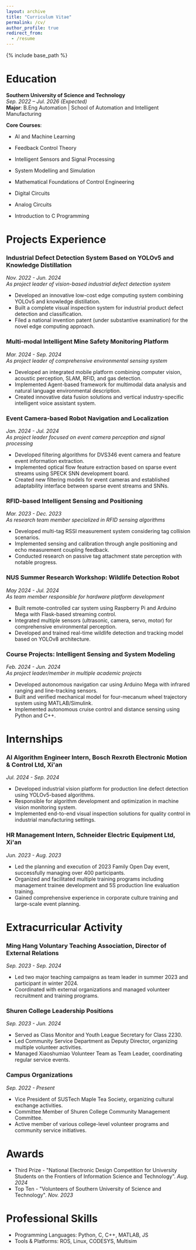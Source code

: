 ```yaml
---
layout: archive
title: "Curriculum Vitae"
permalink: /cv/
author_profile: true
redirect_from:
  - /resume
---
```


{% include base_path %}

Education
======
<!--
*Ph.D in Version Control Theory, GitHub University, 2018 (expected)
* M.S. in Jekyll, GitHub University, 2014 
-->
**Southern University of Science and Technology**  
*Sep. 2022 – Jul. 2026 (Expected)*  
**Major**: B.Eng Automation | School of Automation and Intelligent Manufacturing  
<!--**GPA**: 83.36/100-->  
**Core Courses**:  
- AI and Machine Learning
- Feedback Control Theory  
- Intelligent Sensors and Signal Processing 
- System Modelling and Simulation 
- Mathematical Foundations of Control Engineering 
- Digital Circuits 
- Analog Circuits 

- Introduction to C Programming 

Projects Experience
======
### Industrial Defect Detection System Based on YOLOv5 and Knowledge Distillation  
*Nov. 2022 - Jun. 2024*  
*As project leader of vision-based industrial defect detection system*
- Developed an innovative low-cost edge computing system combining YOLOv5 and knowledge distillation.  
- Built a complete visual inspection system for industrial product defect detection and classification.  
- Filed a national invention patent (under substantive examination) for the novel edge computing approach.

### Multi-modal Intelligent Mine Safety Monitoring Platform  
*Mar. 2024 - Sep. 2024*  
*As project leader of comprehensive environmental sensing system*
- Developed an integrated mobile platform combining computer vision, acoustic perception, SLAM, RFID, and gas detection.  
- Implemented Agent-based framework for multimodal data analysis and natural language environmental description.  
- Created innovative data fusion solutions and vertical industry-specific intelligent voice assistant system.

### Event Camera-based Robot Navigation and Localization  
*Jan. 2024 - Jul. 2024*  
*As project leader focused on event camera perception and signal processing*
- Developed filtering algorithms for DVS346 event camera and feature event information extraction.  
- Implemented optical flow feature extraction based on sparse event streams using SPECK SNN development board.  
- Created new filtering models for event cameras and established adaptability interface between sparse event streams and SNNs.

### RFID-based Intelligent Sensing and Positioning  
*Mar. 2023 - Dec. 2023*  
*As research team member specialized in RFID sensing algorithms*
- Developed multi-tag RSSI measurement system considering tag collision scenarios.  
- Implemented sensing and calibration through angle positioning and echo measurement coupling feedback.  
- Conducted research on passive tag attachment state perception with notable progress.

### NUS Summer Research Workshop: Wildlife Detection Robot  
*May 2024 - Jul. 2024*  
*As team member responsible for hardware platform development*
- Built remote-controlled car system using Raspberry Pi and Arduino Mega with Flask-based streaming control.  
- Integrated multiple sensors (ultrasonic, camera, servo, motor) for comprehensive environmental perception.  
- Developed and trained real-time wildlife detection and tracking model based on YOLOv8 architecture.

### Course Projects: Intelligent Sensing and System Modeling  
*Feb. 2024 - Jun. 2024*  
*As project leader/member in multiple academic projects*
- Developed autonomous navigation car using Arduino Mega with infrared ranging and line-tracking sensors.  
- Built and verified mechanical model for four-mecanum wheel trajectory system using MATLAB/Simulink.  
- Implemented autonomous cruise control and distance sensing using Python and C++.

  
Internships
======
### AI Algorithm Engineer Intern, Bosch Rexroth Electronic Motion & Control Ltd, Xi'an  
*Jul. 2024 - Sep. 2024*  
- Developed industrial vision platform for production line defect detection using YOLOv5-based algorithms.  
- Responsible for algorithm development and optimization in machine vision monitoring system.  
- Implemented end-to-end visual inspection solutions for quality control in industrial manufacturing settings.

### HR Management Intern, Schneider Electric Equipment Ltd, Xi'an  
*Jun. 2023 - Aug. 2023*  
- Led the planning and execution of 2023 Family Open Day event, successfully managing over 400 participants.  
- Organized and facilitated multiple training programs including management trainee development and 5S production line evaluation training.  
- Gained comprehensive experience in corporate culture training and large-scale event planning.

Extracurricular Activity
======
### Ming Hang Voluntary Teaching Association, Director of External Relations  
*Sep. 2023 - Sep. 2024*  
- Led two major teaching campaigns as team leader in summer 2023 and participant in winter 2024.  
- Coordinated with external organizations and managed volunteer recruitment and training programs.

### Shuren College Leadership Positions  
*Sep. 2023 - Jun. 2024*  
- Served as Class Monitor and Youth League Secretary for Class 2230.  
- Led Community Service Department as Deputy Director, organizing multiple volunteer activities.  
- Managed Xiaoshumiao Volunteer Team as Team Leader, coordinating regular service events.

### Campus Organizations  
*Sep. 2022 - Present*  
- Vice President of SUSTech Maple Tea Society, organizing cultural exchange activities.  
- Committee Member of Shuren College Community Management Committee.  
- Active member of various college-level volunteer programs and community service initiatives.

  
Awards
======
- Third Prize - "National Electronic Design Competition for University Students on the Frontiers of Information Science and Technology". *Aug. 2024*  
- Top Ten - "Volunteers of Southern University of Science and Technology". *Nov. 2023*

Professional Skills
======
- Programming Languages: Python, C, C++, MATLAB, JS  
- Tools & Platforms: ROS, Linux, CODESYS, Multisim  
